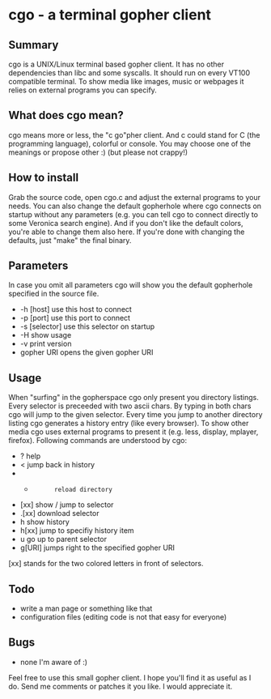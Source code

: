 cgo - a terminal gopher client
==============================

Summary
-------

cgo is a UNIX/Linux terminal based gopher client. It has no other
dependencies than libc and some syscalls. It should run on every
VT100 compatible terminal. To show media like images, music or
webpages it relies on external programs you can specify.


What does cgo mean?
-------------------

cgo means more or less, the "c go"pher client. And c could
stand for C (the programming language), colorful or console.
You may choose one of the meanings or propose other :)
(but please not crappy!)


How to install
--------------

Grab the source code, open cgo.c and adjust the external programs
to your needs. You can also change the default gopherhole where
cgo connects on startup without any parameters (e.g. you can
tell cgo to connect directly to some Veronica search engine).
And if you don't like the default colors, you're able to change
them also here.
If you're done with changing the defaults, just "make" the
final binary.


Parameters
----------

In case you omit all parameters cgo will show you the default
gopherhole specified in the source file.

 * -h [host]        use this host to connect
 * -p [port]        use this port to connect
 * -s [selector]    use this selector on startup
 * -H               show usage
 * -v               print version
 * gopher URI       opens the given gopher URI


Usage
-----

 When "surfing" in the gopherspace cgo only present you
 directory listings. Every selector is preceeded with two
 ascii chars. By typing in both chars cgo will jump to
 the given selector. Every time you jump to another
 directory listing cgo generates a history entry (like every
 browser). To show other media cgo uses external programs
 to present it (e.g. less, display, mplayer, firefox).
 Following commands are understood by cgo:

  * ?           help
  * <           jump back in history
  * *           reload directory
  * [xx]        show / jump to selector
  * .[xx]       download selector
  * h           show history
  * h[xx]       jump to specifiy history item
  * u           go up to parent selector
  * g[URI]      jumps right to the specified gopher URI

[xx] stands for the two colored letters in front of selectors.

Todo
----

 * write a man page or something like that
 * configuration files (editing code is not that easy for everyone)


Bugs
----

 * none I'm aware of :)


Feel free to use this small gopher client. I hope you'll
find it as useful as I do. Send me comments or patches it you
like. I would appreciate it.

